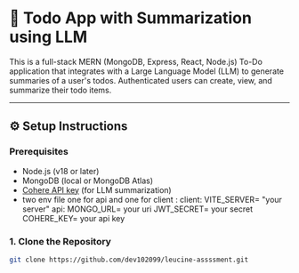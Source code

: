 # 📝 Todo App with Summarization using LLM

This is a full-stack MERN (MongoDB, Express, React, Node.js) To-Do application that integrates with a Large Language Model (LLM) to generate summaries of a user's todos. Authenticated users can create, view, and summarize their todo items.

---

## ⚙️ Setup Instructions

### Prerequisites

- Node.js (v18 or later)
- MongoDB (local or MongoDB Atlas)
- [Cohere API key](https://cohere.com/) (for LLM summarization)
- two env file one for api and one for client :
  client: VITE_SERVER= "your server"
  api: MONGO_URL= your uri
  JWT_SECRET= your secret
  COHERE_KEY= your api key

### 1. Clone the Repository

```bash
git clone https://github.com/dev102099/leucine-assssment.git

```
